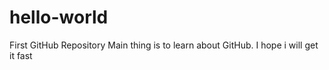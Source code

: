 # hello-world
First GitHub Repository
Main thing is to learn about GitHub.
I hope i will get it fast
